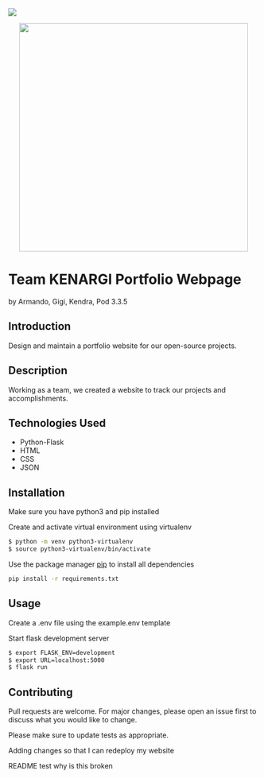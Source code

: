 <img src=https://img.shields.io/github/license/kendrajmoore/hackathon-portfolio>
<p align="center">
 <img width="460" src="https://user-images.githubusercontent.com/51943194/121562739-98dd0680-c9ce-11eb-897a-579780e50c9a.jpg">
</p>

# Team KENARGI Portfolio Webpage
by Armando, Gigi, Kendra, Pod 3.3.5

## Introduction

Design and maintain a portfolio website for our open-source projects.

## Description

Working as a team, we created a website to track our projects and accomplishments. 

## Technologies Used

- Python-Flask
- HTML
- CSS
- JSON

## Installation

Make sure you have python3 and pip installed


Create and activate virtual environment using virtualenv
```bash
$ python -m venv python3-virtualenv
$ source python3-virtualenv/bin/activate
```

Use the package manager [pip](https://pip.pypa.io/en/stable/) to install all dependencies

```bash
pip install -r requirements.txt
```

## Usage

Create a .env file using the example.env template


Start flask development server
```bash
$ export FLASK_ENV=development
$ export URL=localhost:5000 
$ flask run
```
## Contributing
Pull requests are welcome. For major changes, please open an issue first to discuss what you would like to change.

Please make sure to update tests as appropriate.

Adding changes so that I can redeploy my website

README
test
why is this broken
